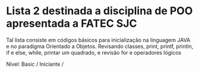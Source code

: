 # Lista 2 destinada a disciplina de POO apresentada a FATEC SJC

Tal lista consiste em códigos básicos para inicialização na linguagem JAVA e no paradigma Orientado a Objetos.
Revisando classes, print, printf, println,  if e else,  while, printar um quadrado, e revisão for e operadores lógicos

Nível: Basic / Iniciante / 
